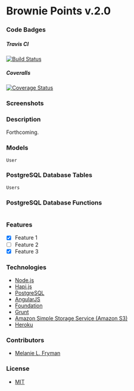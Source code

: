 Brownie Points v.2.0
==========

### Code Badges
##### Travis CI
[![Build Status](https://travis-ci.org/mlfryman/browniepoints.svg)](https://travis-ci.org/mlfryman/browniepoints)

##### Coveralls
[![Coverage Status](https://coveralls.io/repos/mlfryman/browniepoints/badge.png)](https://coveralls.io/r/mlfryman/browniepoints)

<!-- ##### Sauce Labs
[![Sauce Test Status](https://saucelabs.com/browser-matrix/melanielfryman.svg)](https://saucelabs.com/u/melanielfryman) -->

### Screenshots
<!-- ![Image1](https://raw.githubusercontent.com/mlfryman/browniepoints/master/docs/screenshots/browniepoints_home.png) -->

### Description
Forthcoming.

### Models
```
User

```

### PostgreSQL Database Tables
```
Users

```
### PostgreSQL Database Functions
```

```

### Features
- [x] Feature 1
- [ ] Feature 2
- [x] Feature 3

### Technologies
- [Node.js](http://nodejs.org/)
- [Hapi.js](http://hapijs.com/)
- [PostgreSQL](http://www.postgresql.org/)
- [AngularJS](https://angularjs.org/)
- [Foundation](http://foundation.zurb.com/)
- [Grunt](http://gruntjs.com/)
- [Amazon Simple Storage Service (Amazon S3)](http://aws.amazon.com/s3/)
- [Heroku](https://www.heroku.com/)

### Contributors
- [Melanie L. Fryman](https://github.com/mlfryman)

### License
- [MIT](LICENSE)
